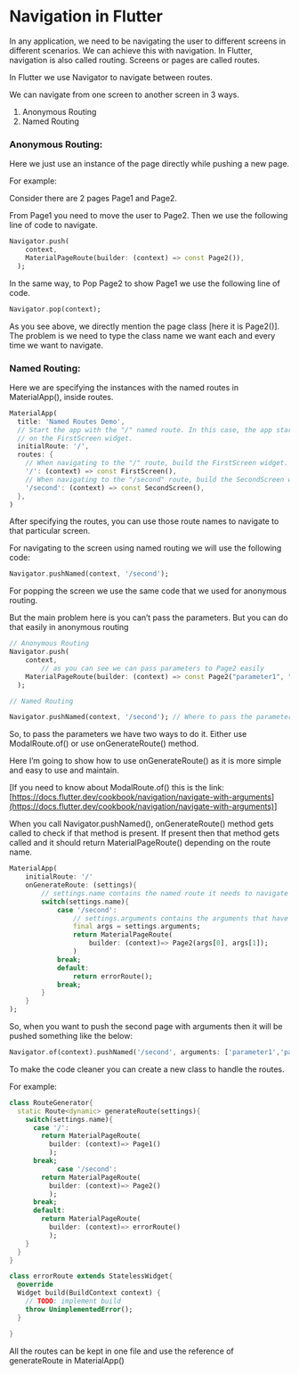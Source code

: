 # Navigation in Flutter

In any application, we need to be navigating the user to different screens in different scenarios. We can achieve this with navigation. In Flutter, navigation is also called routing. Screens or pages are called routes. 

In Flutter we use Navigator to navigate between routes.

We can navigate from one screen to another screen in 3 ways.

1. Anonymous Routing
2. Named Routing

### Anonymous Routing:

Here we just use an instance of the page directly while pushing a new page.

For example:

Consider there are 2 pages Page1 and Page2.

From Page1 you need to move the user to Page2. Then we use the following line of code to navigate.

```dart
Navigator.push(
    context,
    MaterialPageRoute(builder: (context) => const Page2()),
  );
```

In the same way, to Pop Page2 to show Page1 we use the following line of code.

```dart
Navigator.pop(context);
```

As you see above, we directly mention the page class [here it is Page2()]. The problem is we need to type the class name we want each and every time we want to navigate.

### Named Routing:

Here we are specifying the instances with the named routes in MaterialApp(), inside routes.

```dart
MaterialApp(
  title: 'Named Routes Demo',
  // Start the app with the "/" named route. In this case, the app starts
  // on the FirstScreen widget.
  initialRoute: '/',
  routes: {
    // When navigating to the "/" route, build the FirstScreen widget.
    '/': (context) => const FirstScreen(),
    // When navigating to the "/second" route, build the SecondScreen widget.
    '/second': (context) => const SecondScreen(),
  },
)
```

After specifying the routes, you can use those route names to navigate to that particular screen.

For navigating to the screen using named routing we will use the following code:

```dart
Navigator.pushNamed(context, '/second');
```

For popping the screen we use the same code that we used for anonymous routing.

But the main problem here is you can’t pass the parameters. But you can do that easily in anonymous routing

```dart
// Anonymous Routing
Navigator.push(
    context,
		// as you can see we can pass parameters to Page2 easily 
    MaterialPageRoute(builder: (context) => const Page2("parameter1", "parameter2")),
  );

// Named Routing

Navigator.pushNamed(context, '/second'); // Where to pass the parameters here?
```

So, to pass the parameters we have two ways to do it. Either use ModalRoute.of() or use onGenerateRoute() method.

Here I’m going to show how to use onGenerateRoute() as it is more simple and easy to use and maintain.

[If you need to know about ModalRoute.of() this is the link: [https://docs.flutter.dev/cookbook/navigation/navigate-with-arguments](https://docs.flutter.dev/cookbook/navigation/navigate-with-arguments)]

When you call Navigator.pushNamed(), onGenerateRoute() method gets called to check if that method is present. If present then that method gets called and it should return MaterialPageRoute() depending on the route name.

```dart
MaterialApp(
	initialRoute: '/'
	onGenerateRoute: (settings){
		// settings.name contains the named route it needs to navigate
		switch(settings.name){
			case '/second':
				// settings.arguments contains the arguments that have to be passed
				final args = settings.arguments;
				return MaterialPageRoute(
					builder: (context)=> Page2(args[0], args[1]);
				)
			break;
			default:
				return errorRoute();
			break;
		}
	}
);
```

So, when you want to push the second page with arguments then it will be pushed something like the below:

```dart
Navigator.of(context).pushNamed('/second', arguments: ['parameter1','parameter2'])
```

To make the code cleaner you can create a new class to handle the routes.

For example:

```dart
class RouteGenerator{
  static Route<dynamic> generateRoute(settings){
    switch(settings.name){
      case '/':
        return MaterialPageRoute(
          builder: (context)=> Page1()
          );
      break;
			case '/second':
        return MaterialPageRoute(
          builder: (context)=> Page2()
          );
      break;
      default:
        return MaterialPageRoute(
          builder: (context)=> errorRoute()
          );
    }
  }
}

class errorRoute extends StatelessWidget{
  @override
  Widget build(BuildContext context) {
    // TODO: implement build
    throw UnimplementedError();
  }

}
```

All the routes can be kept in one file and use the reference of generateRoute in MaterialApp()